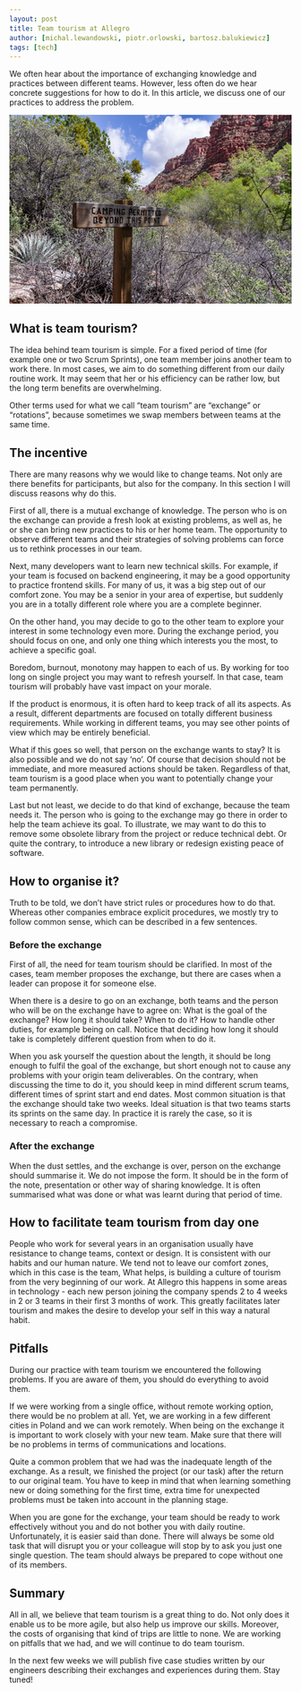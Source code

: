 ```yaml
---
layout: post
title: Team tourism at Allegro
author: [michal.lewandowski, piotr.orlowski, bartosz.balukiewicz]
tags: [tech]
---
```


We often hear about the importance of exchanging knowledge and practices between different teams. However, less
often do we hear concrete suggestions for how to do it. In this article, we discuss one of our practices to address the
problem.

<img alt="Team tourism" src="/img/articles/2019-08-09-team-tourism-at-allegro/team-tourism.jpg" />

## What is team tourism?

The idea behind team tourism is simple. For a fixed period of time (for example one or two Scrum Sprints), one team
member joins another team to work there. In most cases, we aim to do something different from our daily routine
work. It may seem that her or his efficiency can be rather low, but the long term benefits are overwhelming.

Other terms used for what we call “team tourism” are “exchange” or “rotations”, because sometimes we swap members between
teams at the same time.

## The incentive

There are many reasons why we would like to change teams. Not only are there benefits for participants, but also for the
company. In this section I will discuss reasons why do this.

First of all, there is a mutual exchange of knowledge. The person who is on the exchange can provide a fresh look at
existing problems, as well as, he or she can bring new practices to his or her home team. The opportunity to observe
different teams and their strategies of solving problems can force us to rethink processes in our team.

Next, many developers want to learn new technical skills. For example, if your team is focused on backend engineering,
it may be a good opportunity to practice frontend skills. For many of us, it was a big step out of our comfort zone. You
may be a senior in your area of expertise, but suddenly you are in a totally different role where you are a complete
beginner.

On the other hand, you may decide to go to the other team to explore your interest in some technology even more. During
the exchange period, you should focus on one, and only one thing which interests you the most, to achieve a specific
goal.

Boredom, burnout, monotony may happen to each of us. By working for too long on single project you may want to refresh
yourself. In that case, team tourism will probably have vast impact on your morale.

If the product is enormous, it is often hard to keep track of all its aspects. As a result, different departments are
focused on totally different business requirements. While working in different teams, you may see other points of view
which may be entirely beneficial.

What if this goes so well, that person on the exchange wants to stay? It is also possible and we do not say ‘no’. Of
course that decision should not be immediate, and more measured actions should be taken. Regardless of that, team
tourism is a good place when you want to potentially change your team permanently.

Last but not least, we decide to do that kind of exchange, because the team needs it. The person who is going to the
exchange may go there in order to help the team achieve its goal. To illustrate, we may want to do this to remove some
obsolete library from the project or reduce technical debt. Or quite the contrary, to introduce a new library or
redesign existing peace of software.


## How to organise it?

Truth to be told, we don’t have strict rules or procedures how to do that. Whereas other companies embrace explicit
procedures, we mostly try to follow common sense, which can be described in a few sentences.

### Before the exchange

First of all, the need for team tourism should be clarified. In most of the cases, team member
proposes the exchange, but there are cases when a leader can propose it for someone else.

When there is a desire to go on an exchange, both teams and the person who will be on the exchange have to agree on:
What is the goal of the exchange? How long it should take? When to do it? How to handle other duties, for example being
on call. Notice that deciding how long it should take is completely different question from when to do it.

When you ask yourself the question about the length, it should be long enough to fulfil the goal of the exchange, but
short enough not to cause any problems with your origin team deliverables. On the contrary, when discussing the time to
do it, you should keep in mind different scrum teams, different times of sprint start and end dates. Most common
situation is that the exchange should take two weeks. Ideal situation is that two teams starts its sprints on the same
day. In practice it is rarely the case, so it is necessary to reach a compromise.

### After the exchange
When the dust settles, and the exchange is over, person on the exchange should summarise it. We
do not impose the form. It should be in the form of the note, presentation or other way of sharing knowledge. It is
often summarised what was done or what was learnt during that period of time.

## How to facilitate team tourism from day one

People who work for several years in an organisation usually have
resistance to change teams, context or design. It is consistent with our habits and our human nature. We tend not to
leave our comfort zones, which in this case is the team, What helps, is building a culture of tourism from the very
beginning of our work. At Allegro this happens in some areas in technology - each new person joining the company spends
2 to 4 weeks in 2 or 3 teams in their first 3 months of work. This greatly facilitates later tourism and makes the
desire to develop your self in this way a natural habit.

## Pitfalls

During our practice with team tourism we encountered the following problems. If you are aware of them, you
should do everything to avoid them.

If we were working from a single office, without remote working option, there would be no problem at all. Yet, we are
working in a few different cities in Poland and we can work remotely. When being on the exchange it is important to work
closely with your new team. Make sure that there will be no problems in terms of communications and locations.

Quite a common problem that we had was the inadequate length of the exchange. As a result, we finished the project (or
our task) after the return to our original team. You have to keep in mind that when learning something new or doing
something for the first time, extra time for unexpected problems must be taken into account in the planning stage.

When you are gone for the exchange, your team should be ready to work effectively without you and do not bother you with
daily routine. Unfortunately, it is easier said than done. There will always be some old task that will disrupt you or
your colleague will stop by to ask you just one single question. The team should always be prepared to cope without one
of its members.

## Summary
All in all, we believe that team tourism is a great thing to do. Not only does it enable us to be more agile,
but also help us improve our skills. Moreover, the costs of organising that kind of trips are little to none. We are
working on pitfalls that we had, and we will continue to do team tourism.

In the next few weeks we will publish five case studies written by our engineers describing their exchanges and
experiences during them. Stay tuned!
